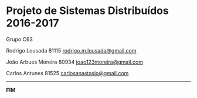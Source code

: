 ﻿# Projeto de Sistemas Distribuídos 2016-2017 #

Grupo C63

Rodrigo Lousada 81115 rodrigo.m.lousada@gmail.com

João Arbues Moreira 80934 joao123moreira@gmail.com

Carlos Antunes 81525 carlosanastasio@gmail.com


-------------------------------------------------------------------------------
**FIM**

